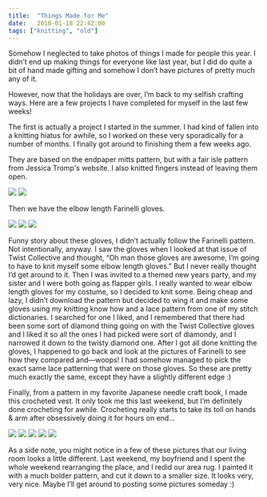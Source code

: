 ```yaml
---
title:  "Things Made for Me"
date:   2010-01-18 22:42:00
tags: ["knitting", "old"]
---
```


Somehow I neglected to take photos of things I made for people this year. I didn’t end up making things for everyone like last year, but I did do quite a bit of hand made gifting and somehow I don’t have pictures of pretty much any of it.

However, now that the holidays are over, I’m back to my selfish crafting ways. Here are a few projects I have completed for myself in the last few weeks!

The first is actually a project I started in the summer. I had kind of fallen into a knitting hiatus for awhile, so I worked on these very sporadically for a number of months. I finally got around to finishing them a few weeks ago.

They are based on the endpaper mitts pattern, but with a fair isle pattern from Jessica Tromp's website. I also knitted fingers instead of leaving them open.


<img src="/uploads/2010/01/forme01.jpg">
<img src="/uploads/2010/01/forme02.jpg">


Then we have the elbow length Farinelli gloves.


<img src="/uploads/2010/01/forme03.jpg">
<img src="/uploads/2010/01/forme04.jpg">
<img src="/uploads/2010/01/forme05.jpg">


Funny story about these gloves, I didn’t actually follow the Farinelli pattern. Not intentionally, anyway. I saw the gloves when I looked at that issue of Twist Collective and thought, “Oh man those gloves are awesome, I’m going to have to knit myself some elbow length gloves.” But I never really thought I’d get around to it. Then I was invited to a themed new years party, and my sister and I were both going as flapper girls. I really wanted to wear elbow length gloves for my costume, so I decided to knit some. Being cheap and lazy, I didn’t download the pattern but decided to wing it and make some gloves using my knitting know how and a lace pattern from one of my stitch dictionaries. I searched for one I liked, and I remembered that there had been some sort of diamond thing going on with the Twist Collective gloves and I liked it so all the ones I had picked were sort of diamondy, and I narrowed it down to the twisty diamond one. After I got all done knitting the gloves, I happened to go back and look at the pictures of Farinelli to see how they compared and—woops! I had somehow managed to pick the exact same lace patterning that were on those gloves. So these are pretty much exactly the same, except they have a slightly different edge :)

Finally, from a pattern in my favorite Japanese needle craft book, I made this crocheted vest. It only took me this last weekend, but I’m definitely done crocheting for awhile. Crocheting really starts to take its toll on hands & arm after obsessively doing it for hours on end…


<img src="/uploads/2010/01/forme06.jpg">
<img src="/uploads/2010/01/forme07.jpg">
<img src="/uploads/2010/01/forme08.jpg">
<img src="/uploads/2010/01/forme09.jpg">
<img src="/uploads/2010/01/forme10.jpg">


As a side note, you might notice in a few of these pictures that our living room looks a little different. Last weekend, my boyfriend and I spent the whole weekend rearranging the place, and I redid our area rug. I painted it with a much bolder pattern, and cut it down to a smaller size. It looks very, very nice. Maybe I’ll get around to posting some pictures someday :)
